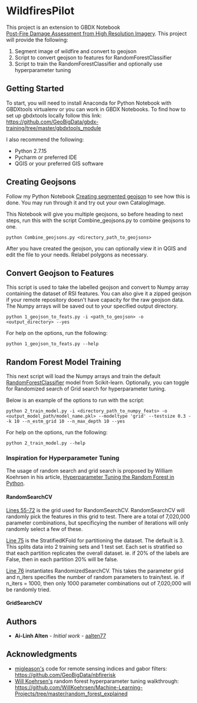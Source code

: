 # WildfiresPilot

This project is an extension to GBDX Notebook 	
[Post-Fire Damage Assessment from High Resolution Imagery](https://notebooks.geobigdata.io/hub/tutorials/5b47cfb82486966ea89b75fd?tab=code). This project will provide the following:
1. Segment image of wildfire and convert to geojson
2. Script to convert geojson to features for RandomForestClassifier
3. Script to train the RandomForestClassifier and optionally use hyperparameter tuning

## Getting Started

To start, you will need to install Anaconda for Python Notebook with GBDXtools virtualenv or you can work in GBDX Notebooks. To find how to set up gbdxtools locally follow this link: https://github.com/GeoBigData/gbdx-training/tree/master/gbdxtools_module

I also recommend the following:
* Python 2.7.15
* Pycharm or preferred IDE
* QGIS or your preferred GIS software

## Creating Geojsons
Follow my Python Notebook [Creating segmented geojson](https://github.com/aalten77/WildfiresPilot/blob/master/Creating%20segmented%20geojson.ipynb) to see how this is done. You may run through it and try out your own CatalogImage.

This Notebook will give you multiple geojsons, so before heading to next steps, run this with the script Combine_geojsons.py to combine geojsons to one.
```
python Combine_geojsons.py <directory_path_to_geojsons>
```
After you have created the geojson, you can optionally view it in QGIS and edit the file to your needs. Relabel polygons as necessary.

## Convert Geojson to Features
This script is used to take the labelled geojson and convert to Numpy array containing the dataset of RSI features. You can also give it a zipped geojson if your remote repository doesn't have capacity for the raw geojson data. The Numpy arrays will be saved out to your specified output directory.
```
python 1_geojson_to_feats.py -i <path_to_geojson> -o <output_directory> --yes
```

For help on the options, run the following:
```
python 1_geojson_to_feats.py --help
```
## Random Forest Model Training
This next script will load the Numpy arrays and train the default [RandomForestClassifier](http://scikit-learn.org/stable/modules/generated/sklearn.ensemble.RandomForestClassifier.html) model from Scikit-learn. Optionally, you can toggle for Randomized search of Grid search for hyperparameter tuning. 

Below is an example of the options to run with the script:
```
python 2_train_model.py -i <directory_path_to_numpy_feats> -o <output_model_path/model_name.pkl> --modeltype 'grid' --testsize 0.3 --k 10 --n_estm_grid 10 --n_max_depth 10 --yes
```

For help on the options, run the following: 
```
python 2_train_model.py --help
```

### Inspiration for Hyperparameter Tuning

The usage of random search and grid search is proposed by William Koehrsen in his article, [Hyperparameter Tuning the Random Forest in Python](https://towardsdatascience.com/hyperparameter-tuning-the-random-forest-in-python-using-scikit-learn-28d2aa77dd74).

#### RandomSearchCV
[Lines 55-72](https://github.com/aalten77/WildfiresPilot/blob/20326946146f3e3160f903c82cea666e4a21d379/gridsearch.py#L55) is the grid used for RandomSearchCV. RandomSearchCV will randomly pick the features in this grid to test. There are a total of 7,020,000 parameter combinations, but specificying the number of iterations will only randomly select a few of these. 

[Line 75](https://github.com/aalten77/WildfiresPilot/blob/20326946146f3e3160f903c82cea666e4a21d379/gridsearch.py#L75) is  the StratifiedKFold for partitioning the dataset. The default is 3. This splits data into 2 training sets and 1 test set. Each set is stratified so that each partition replicates the overall dataset. ie. if 20% of the labels are False, then in each partition 20% will be false. 

[Line 76](https://github.com/aalten77/WildfiresPilot/blob/20326946146f3e3160f903c82cea666e4a21d379/gridsearch.py#L76) instantiates RandomizedSearchCV. This takes the parameter grid and n_iters specifies the number of random parameters to train/test. ie. if n_iters = 1000, then only 1000 parameter combinations out of 7,020,000 will be randomly tried.

#### GridSearchCV
## Authors

* **Ai-Linh Alten** - *Initial work* - [aalten77](https://github.com/aalten77)

## Acknowledgments

* [mjgleason's](https://github.com/mjgleason) code for remote sensing indices and gabor filters: https://github.com/GeoBigData/nbfirerisk
* [Will Koehrsen's](https://github.com/WillKoehrsen) random forest hyperparameter tuning walkthrough: https://github.com/WillKoehrsen/Machine-Learning-Projects/tree/master/random_forest_explained
